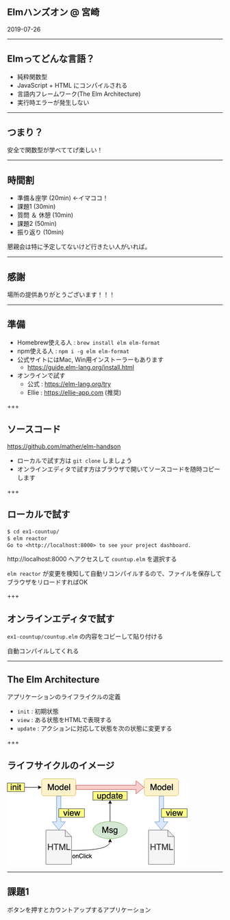 ## Elmハンズオン @ 宮崎

2019-07-26

---

## Elmってどんな言語？

- 純粋関数型
- JavaScript + HTML にコンパイルされる
- 言語内フレームワーク(The Elm Architecture)
- 実行時エラーが発生しない

---


## つまり？

安全で関数型が学べててげ楽しい！

---

## 時間割

- 準備＆座学 (20min) ←イマココ！
- 課題1 (30min)
- 質問 ＆ 休憩 (10min)
- 課題2 (50min)
- 振り返り (10min)

懇親会は特に予定してないけど行きたい人がいれば。

---

## 感謝

場所の提供ありがとうございます！！！

---

## 準備

- Homebrew使える人 : `brew install elm elm-format`
- npm使える人 : `npm i -g elm elm-format`
- 公式サイトにはMac, Win用インストーラーもあります
    - https://guide.elm-lang.org/install.html
- オンラインで試す
    - 公式 : https://elm-lang.org/try
    - Ellie : https://ellie-app.com (推奨)

+++

## ソースコード

https://github.com/mather/elm-handson

- ローカルで試す方は `git clone` しましょう
- オンラインエディタで試す方はブラウザで開いてソースコードを随時コピーします

+++

## ローカルで試す

```
$ cd ex1-countup/
$ elm reactor
Go to <http://localhost:8000> to see your project dashboard.
```

http://localhost:8000 へアクセスして `countup.elm` を選択する

`elm reactor` が変更を検知して自動リコンパイルするので、ファイルを保存してブラウザをリロードすればOK

+++

## オンラインエディタで試す

`ex1-countup/countup.elm` の内容をコピーして貼り付ける

自動コンパイルしてくれる

---

## The Elm Architecture

アプリケーションのライフライクルの定義

- `init` : 初期状態
- `view` : ある状態をHTMLで表現する
- `update` : アクションに対応して状態を次の状態に変更する

+++

## ライフサイクルのイメージ

![ライフライクル](img/ElmAppFlow.png)

---

## 課題1

ボタンを押すとカウントアップするアプリケーション
